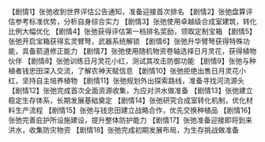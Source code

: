 【剧情1】张弛收到世界评估公告通知，准备迎接首次排名
【剧情2】张弛盘算评估参考标准优势，分析自身综合实力
【剧情3】张弛使用卓越级合成室建筑，转化比例大幅优化
【剧情4】张弛获得评估第一档排名奖励，领取定制宝箱
【剧情5】张弛开启宝箱获得玄灵臂弩，武器系统解锁
【剧情6】张弛升华臂弩获得特殊功能，具备箭道修正能力
【剧情7】张弛使用随机物资卷轴选择日月灵花，获得植物伙伴
【剧情8】张弛训练日月灵花小红，测试其攻击防御功能
【剧情9】张弛与种植者钱忠田深入交流，了解农神天赋信息
【剧情10】张弛拒绝出售日月灵花小红，坚持自主培养植物
【剧情11】张弛规划外出探索路线，准备寻找河流源头
【剧情12】张弛完成首次全面资源收集，为应对洪水做准备
【剧情13】张弛建立稳定生存体系，长期发展基础奠定
【剧情14】张弛研究合成室转化机制，优化材料生产流程
【剧情15】张弛与钱忠田建立战略合作，优先交换种植品
【剧情16】张弛完善庇护所设施建设，提升整体防护能力
【剧情17】张弛准备迎接即将到来洪水，收集防灾物资
【剧情18】张弛完成初期发展布局，为生存挑战做准备